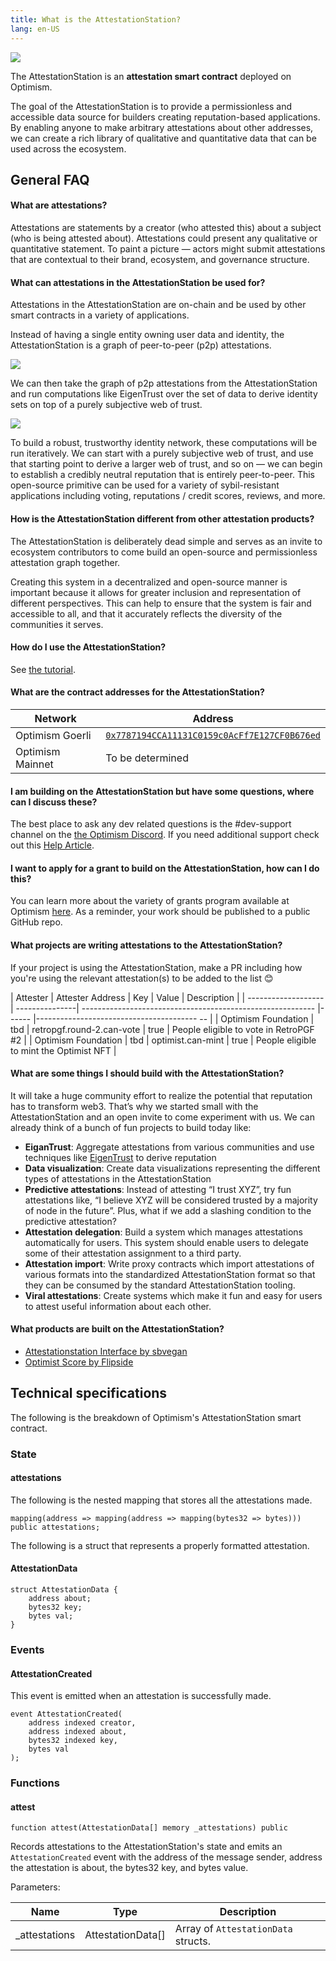 ```yaml
---
title: What is the AttestationStation?
lang: en-US
---
```

![](../../assets/docs/governance/attestationstation/attestationstation.png)

The AttestationStation is an **attestation smart contract** deployed on Optimism.  

The goal of the AttestationStation is to provide a permissionless and accessible data source for builders creating reputation-based applications. By enabling anyone to make arbitrary attestations about other addresses, we can create a rich library of qualitative and quantitative data that can be used across the ecosystem.


<!-- TODO: Add source code link when we have an authoritative source -->

## General FAQ

#### What are attestations?

Attestations are statements by a creator (who attested this) about a subject (who is being attested about). Attestations could present any qualitative or quantitative statement. To paint a picture — actors might submit attestations that are contextual to their brand, ecosystem, and governance structure.



#### What can attestations in the AttestationStation be used for?

Attestations in the AttestationStation are on-chain and be used by other smart contracts in a variety of applications.

Instead of having a single entity owning user data and identity, the AttestationStation is a graph of peer-to-peer (p2p) attestations. 

![](../../assets/docs/governance/attestationstation/network.png)

We can then take the graph of p2p attestations from the AttestationStation and run computations like EigenTrust over the set of data to derive identity sets on top of a purely subjective web of trust.

![](../../assets/docs/governance/attestationstation/eigan.png)

To build a robust, trustworthy identity network, these computations will be run iteratively. We can start with a purely subjective web of trust, and use that starting point to derive a larger web of trust, and so on — we can begin to establish a credibly neutral reputation that is entirely peer-to-peer. This open-source primitive can be used for a variety of sybil-resistant applications including voting, reputations / credit scores, reviews, and more.

#### How is the AttestationStation different from other attestation products?

The AttestationStation is deliberately dead simple and serves as an invite to ecosystem contributors to come build an open-source and permissionless attestation graph together.

Creating this system in a decentralized and open-source manner is important because it allows for greater inclusion and representation of different perspectives. This can help to ensure that the system is fair and accessible to all, and that it accurately reflects the diversity of the communities it serves.


#### How do I use the AttestationStation?

See [the tutorial](https://github.com/ethereum-optimism/optimism-tutorial/tree/main/ecosystem/attestation-station).


#### What are the contract addresses for the AttestationStation?

| Network | Address |
| - | - |
| Optimism Goerli | [`0x7787194CCA11131C0159c0AcFf7E127CF0B676ed`](https://goerli-optimism.etherscan.io/address/0x7787194cca11131c0159c0acff7e127cf0b676ed)  |
| Optimism Mainnet | To be determined |


#### I am building on the AttestationStation but have some questions, where can I discuss these?

The best place to ask any dev related questions is the #dev-support channel on the [the Optimism Discord](https://discord-gateway.optimism.io/). If you need additional support check out this [Help Article](https://help.optimism.io/hc/en-us/articles/9762044018843-How-do-I-get-project-support-marketing-integrations-etc-).

#### I want to apply for a grant to build on the AttestationStation, how can I do this?

You can learn more about the variety of grants program available at Optimism [here](allocations/#ecosystem-fund). As a reminder, your work should be published to a public GitHub repo.

#### What projects are writing attestations to the AttestationStation?
If your project is using the AttestationStation, make a PR including how you're using the relevant attestation(s) to be added to the list 😊

| Attester            | Attester Address | Key                                                     | Value | Description                                 |
| ------------------- | ---------------| ---------------------------------------------------------- |------ |---------------------------------------- -- |
| Optimism Foundation | tbd            | retropgf.round-2.can-vote                           | true  | People eligible to vote in RetroPGF #2       |
| Optimism Foundation | tbd            | optimist.can-mint                                       | true  | People eligible to mint the Optimist NFT     |


#### What are some things I should build with the AttestationStation?

It will take a huge community effort to realize the potential that reputation has to transform web3. That’s why we started small with the AttestationStation and an open invite to come experiment with us. We can already think of a bunch of fun projects to build today like:

* **EiganTrust**: Aggregate attestations from various communities and use techniques like [EigenTrust](https://en.wikipedia.org/wiki/EigenTrust) to derive reputation
* **Data visualization**: Create data visualizations representing the different types of attestations in the AttestationStation
* **Predictive attestations**: Instead of attesting “I trust XYZ”, try fun attestations like, “I believe XYZ will be considered trusted by a majority of node in the future”. Plus, what if we add a slashing condition to the predictive attestation?
* **Attestation delegation**: Build a system which manages attestations automatically for users. This system should enable users to delegate some of their attestation assignment to a third party.
* **Attestation import**: Write proxy contracts which import attestations of various formats into the standardized AttestationStation format so that they can be consumed by the standard AttestationStation tooling.
* **Viral attestations**: Create systems which make it fun and easy for users to attest useful information about each other.

#### What products are built on the AttestationStation? 
* [Attestationstation Interface by sbvegan](https://attestationstation.xyz/)
* [Optimist Score by Flipside](https://science.flipsidecrypto.xyz/optimist/)


## Technical specifications

The following is the breakdown of Optimism's AttestationStation smart contract.

### State

#### attestations

The following is the nested mapping that stores all the attestations made.

```
mapping(address => mapping(address => mapping(bytes32 => bytes))) public attestations;
```

The following is a struct that represents a properly formatted attestation.

#### AttestationData

```
struct AttestationData {
    address about;
    bytes32 key;
    bytes val;
}
```

### Events

#### AttestationCreated

This event is emitted when an attestation is successfully made.

```
event AttestationCreated(
    address indexed creator,
    address indexed about,
    bytes32 indexed key,
    bytes val
);
```

### Functions

#### attest

```
function attest(AttestationData[] memory _attestations) public
```

Records attestations to the AttestationStation's state and emits an `AttestationCreated` event with the address of the message sender, address the attestation is about, the bytes32 key, and bytes value.

Parameters:

| Name           | Type              | Description                         |
| -------------- | ----------------- | ----------------------------------- |
| \_attestations | AttestationData[] | Array of `AttestationData` structs. |

